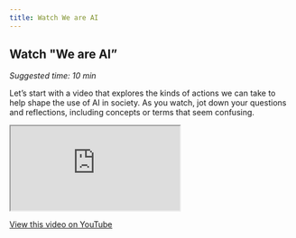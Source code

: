 ```yaml
---
title: Watch We are AI
---
```


## Watch "We are AI”
_Suggested time: 10 min_

Let’s start with a video that explores the kinds of actions we can take to help shape the use of AI in society. As you watch, jot down your questions and reflections, including concepts or terms that seem confusing.

<div class="embed-responsive embed-responsive-16by9">
  <iframe class="embed-responsive-item" src="https://www.youtube.com/embed/x0dzyNNHKyM" allowfullscreen></iframe>
</div>

[View this video on YouTube](http://bit.ly/WeareAI_WeareAI)
